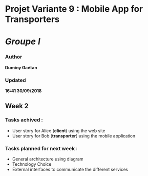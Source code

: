 # Projet Variante 9 : Mobile App for Transporters
# *Groupe I*

### Author
__Duminy Gaétan__
### Updated
__16:41 30/09/2018__

## Week 2

### Tasks achived :
  - User story for Alice (**client**) using the web site
  - User story for Bob (**transporter**) using the mobile application
  
### Tasks planned for next week :
  - General architecture using diagram
  - Technology Choice
  - External interfaces to communicate the different services
